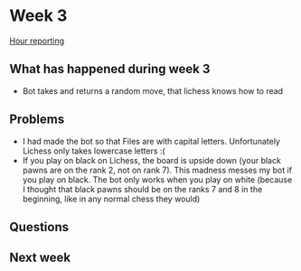 # Week 3

[Hour reporting](/documentation/Hour_reporting.md)

## What has happened during week 3
* Bot takes and returns a random move, that lichess knows how to read


## Problems
* I had made the bot so that Files are with capital letters. Unfortunately Lichess only takes lowercase letters :(
* If you play on black on Lichess, the board is upside down (your black pawns are on the rank 2, not on rank 7). This madness messes my bot if you play on black. The bot only works when you play on white (because I thought that black pawns should be on the ranks 7 and 8 in the beginning, like in any normal chess they would)


## Questions


## Next week


